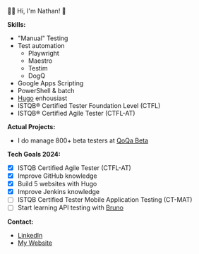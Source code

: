 👋🏻 Hi, I'm Nathan! 🏁

**Skills:**
* "Manual" Testing
* Test automation
  * Playwright
  * Maestro
  * Testim
  * DogQ
* Google Apps Scripting
* PowerShell & batch 
* [Hugo](https://gohugo.io/) enhousiast
* ISTQB® Certified Tester Foundation Level (CTFL)
* ISTQB® Certified Agile Tester (CTFL-AT)

**Actual Projects:**
* I do manage 800+ beta testers at [QoQa Beta](https://qblog.qoqa.ch/posts/5035)

**Tech Goals 2024:**
- [x] ISTQB Certified Agile Tester (CTFL-AT)
- [x] Improve GitHub knowledge
- [x] Build 5 websites with Hugo
- [x] Improve Jenkins knowledge
- [ ] ISTQB Certified Tester Mobile Application Testing (CT-MAT)
- [ ] Start learning API testing with [Bruno](usebruno.com)

**Contact:**
* [LinkedIn](https://www.linkedin.com/in/nathanbuache)
* [My Website](https://nthnb.ch)

